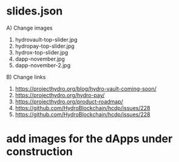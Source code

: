 # slides.json

A) Change images
1. hydrovault-top-slider.jpg
2. hydropay-top-slider.jpg
3. hydrox-top-slider.jpg
4. dapp-november.jpg
5. dapp-november-2.jpg

B) Change links
1. https://projecthydro.org/blog/hydro-vault-coming-soon/
2. https://projecthydro.org/hydro-pay/
3. https://projecthydro.org/product-roadmap/
4. https://github.com/HydroBlockchain/hcdp/issues/228
5. https://github.com/HydroBlockchain/hcdp/issues/228

# add images for the dApps under construction
